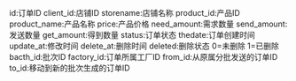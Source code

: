 <!-- 订单表详情 -->
id:订单ID
client_id:店铺ID
storename:店铺名称
product_id:产品ID
product_name:产品名称
price:产品价格
need_amount:需求数量
send_amount:发送数量
get_amount:得到数量
status:订单状态
thedate:订单创建时间
update_at:修改时间
delete_at:删除时间
deleted:删除状态 0=未删除 1=已删除
bacth_id:批次ID
factory_id:订单所属工厂ID
from_id:从原属分批发送的订单ID
to_id:移动到新的批次生成的订单ID


















